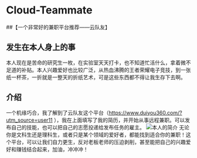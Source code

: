 # Cloud-Teammate
##【一个非常好的兼职平台推荐——云队友】
## 发生在本人身上的事
本人现在是苦命的研究生一枚，在实验室天天打卡，也不知道忙活什么，拿着微不足道的补贴。本人兴趣爱好也比较广泛，从热血沸腾的王者荣耀电子竞技，到一张纸一杯茶，一折就是一整天的折纸艺术，可是这些东西都不得让我生存下去啊。
## 介绍
一个机缘巧合，我了解到了云队友这个平台（https://www.duiyou360.com/?utm_source=user11 ），我在上面填写了我的简历，并开始从事远程兼职。可以发布自己的技能，也可以把自己的志愿投递给发布任务的雇主。
![本人的简介]([https://github.com/shenylong0423/Cloud-Teammate/edit/main/本人简介.png](https://github.com/shenylong0423/Cloud-Teammate/blob/main/%E6%9C%AC%E4%BA%BA%E7%AE%80%E4%BB%8B.png)https://github.com/shenylong0423/Cloud-Teammate/blob/main/%E6%9C%AC%E4%BA%BA%E7%AE%80%E4%BB%8B.png)
无论你是文科生还是理科生，或者只是某个领域的爱好者，都能找到适合你的兼职！这个平台，可以让我们自力更生，反对老板老师的压迫剥削，甚至能把自己的兴趣爱好和赚钱结合起来，加油，冲冲冲！

